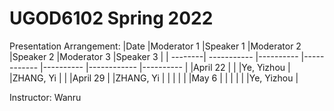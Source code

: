 # UGOD6102 Spring 2022

Presentation Arrangement:
|Date     |Moderator 1  |Speaker 1  |Moderator 2  |Speaker 2  |Moderator 3  |Speaker 3  |
| --------| ----------- |---------- |------------ |---------- |------------ |---------- |
|April 22 |             |           |Ye, Yizhou   |           |ZHANG, Yi    |           |
|April 29 |             |ZHANG, Yi  |             |           |             |           |
|May 6    |             |           |             |           |             |Ye, Yizhou |

Instructor: Wanru
